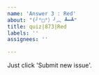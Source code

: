 ```yaml
---
name: 'Answer 3 : Red'
about: "(╯°□°）╯︵ ┻━┻"
title: quiz|873|Red
labels: ''
assignees: ''

---
```


Just click 'Submit new issue'.
